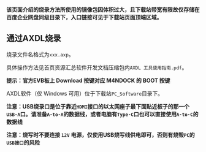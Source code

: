 **该页面介绍的烧录方法所使用的镜像包因体积过大，且下载站带宽有限故仅存储在百度企业网盘同级目录下，入口链接可见于下载站页面顶端区域。**

## 通过AXDL烧录

烧录文件名格式为`xxx.axp`。

具体操作方法见首页资源汇总软件开发文档压缩包内`AXDL 工具使用指南.pdf`。

**提示：官方EVB板上 Download 按键对应 M4NDOCK 的 BOOT 按键**

AXDL软件（仅 Windows 可用）位于下载站`PC_Software`目录下。

**注意：USB烧录口是位于靠近`HDMI`接口的以太网座子最下面贴近板子的那一个`USB-A`口。请准备`A-to-A`的数据线，或者电脑有`Type-C`口也可以直接使用`A-to-C`的数据线**

**注意：烧写时不要连接 `12V` 电源，仅使用USB烧写线供电即可，否则有烧毁`PC`的`USB接口`的风险**
